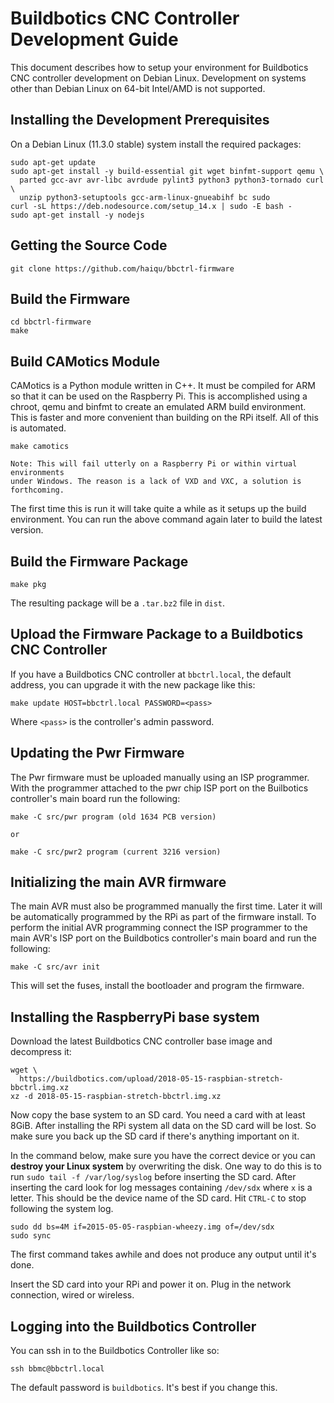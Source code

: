 # Buildbotics CNC Controller Development Guide

This document describes how to setup your environment for Buildbotics CNC
controller development on Debian Linux.  Development on systems other than
Debian Linux on 64-bit Intel/AMD is not supported.

## Installing the Development Prerequisites

On a Debian Linux (11.3.0 stable) system install the required packages:

    sudo apt-get update
    sudo apt-get install -y build-essential git wget binfmt-support qemu \
      parted gcc-avr avr-libc avrdude pylint3 python3 python3-tornado curl \
      unzip python3-setuptools gcc-arm-linux-gnueabihf bc sudo
    curl -sL https://deb.nodesource.com/setup_14.x | sudo -E bash -
    sudo apt-get install -y nodejs

## Getting the Source Code

    git clone https://github.com/haiqu/bbctrl-firmware

## Build the Firmware

    cd bbctrl-firmware
    make

## Build CAMotics Module

CAMotics is a Python module written in C++.  It must be compiled for ARM so that
it can be used on the Raspberry Pi.  This is accomplished using a chroot, qemu
and binfmt to create an emulated ARM build environment.  This is faster and
more convenient than building on the RPi itself.  All of this is automated.

    make camotics
    
    Note: This will fail utterly on a Raspberry Pi or within virtual environments
    under Windows. The reason is a lack of VXD and VXC, a solution is forthcoming.

The first time this is run it will take quite a while as it setups up the build
environment.  You can run the above command again later to build the latest
version.

## Build the Firmware Package

    make pkg

The resulting package will be a ``.tar.bz2`` file in ``dist``.

## Upload the Firmware Package to a Buildbotics CNC Controller
If you have a Buildbotics CNC controller at ``bbctrl.local``, the default
address, you can upgrade it with the new package like this:

    make update HOST=bbctrl.local PASSWORD=<pass>

Where ``<pass>`` is the controller's admin password.

## Updating the Pwr Firmware

The Pwr firmware must be uploaded manually using an ISP programmer.  With the
programmer attached to the pwr chip ISP port on the Builbotics controller's
main board run the following:

    make -C src/pwr program (old 1634 PCB version)
    
    or
    
    make -C src/pwr2 program (current 3216 version)

## Initializing the main AVR firmware

The main AVR must also be programmed manually the first time.  Later it will be
automatically programmed by the RPi as part of the firmware install.  To perform
the initial AVR programming connect the ISP programmer to the main AVR's ISP port
on the Buildbotics controller's main board and run the following:

    make -C src/avr init

This will set the fuses, install the bootloader and program the firmware.

## Installing the RaspberryPi base system

Download the latest Buildbotics CNC controller base image and decompress it:

    wget \
      https://buildbotics.com/upload/2018-05-15-raspbian-stretch-bbctrl.img.xz
    xz -d 2018-05-15-raspbian-stretch-bbctrl.img.xz

Now copy the base system to an SD card.  You need a card with at least 8GiB.
After installing the RPi system all data on the SD card will be lost.  So make
sure you back up the SD card if there's anything important on it.

In the command below, make sure you have the correct device or you can
**destroy your Linux system** by overwriting the disk.  One way to do this is
to run ``sudo tail -f /var/log/syslog`` before inserting the SD card.  After
inserting the card look for log messages containing ``/dev/sdx`` where ``x`` is
a letter.  This should be the device name of the SD card.  Hit ``CTRL-C`` to
stop following the system log.

    sudo dd bs=4M if=2015-05-05-raspbian-wheezy.img of=/dev/sdx
    sudo sync

The first command takes awhile and does not produce any output until it's done.

Insert the SD card into your RPi and power it on.  Plug in the network
connection, wired or wireless.

## Logging into the Buildbotics Controller

You can ssh in to the Buildbotics Controller like so:

    ssh bbmc@bbctrl.local

The default password is ``buildbotics``.  It's best if you change this.
